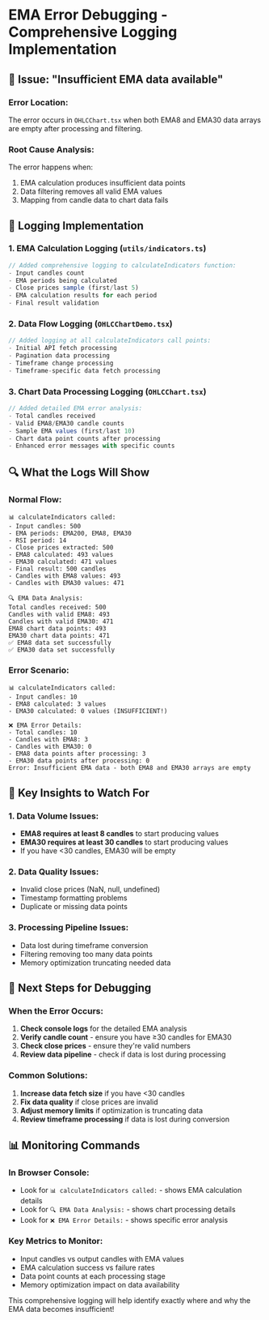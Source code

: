 # EMA Error Debugging - Comprehensive Logging Implementation

## 🐛 **Issue: "Insufficient EMA data available"**

### **Error Location:**
The error occurs in `OHLCChart.tsx` when both EMA8 and EMA30 data arrays are empty after processing and filtering.

### **Root Cause Analysis:**
The error happens when:
1. EMA calculation produces insufficient data points
2. Data filtering removes all valid EMA values
3. Mapping from candle data to chart data fails

## 📝 **Logging Implementation**

### **1. EMA Calculation Logging (`utils/indicators.ts`)**
```typescript
// Added comprehensive logging to calculateIndicators function:
- Input candles count
- EMA periods being calculated
- Close prices sample (first/last 5)
- EMA calculation results for each period
- Final result validation
```

### **2. Data Flow Logging (`OHLCChartDemo.tsx`)**
```typescript
// Added logging at all calculateIndicators call points:
- Initial API fetch processing
- Pagination data processing  
- Timeframe change processing
- Timeframe-specific data fetch processing
```

### **3. Chart Data Processing Logging (`OHLCChart.tsx`)**
```typescript
// Added detailed EMA error analysis:
- Total candles received
- Valid EMA8/EMA30 candle counts
- Sample EMA values (first/last 10)
- Chart data point counts after processing
- Enhanced error messages with specific counts
```

## 🔍 **What the Logs Will Show**

### **Normal Flow:**
```
📊 calculateIndicators called:
- Input candles: 500
- EMA periods: EMA200, EMA8, EMA30
- RSI period: 14
- Close prices extracted: 500
- EMA8 calculated: 493 values
- EMA30 calculated: 471 values
- Final result: 500 candles
- Candles with EMA8 values: 493
- Candles with EMA30 values: 471

🔍 EMA Data Analysis:
Total candles received: 500
Candles with valid EMA8: 493
Candles with valid EMA30: 471
EMA8 chart data points: 493
EMA30 chart data points: 471
✅ EMA8 data set successfully
✅ EMA30 data set successfully
```

### **Error Scenario:**
```
📊 calculateIndicators called:
- Input candles: 10
- EMA8 calculated: 3 values
- EMA30 calculated: 0 values (INSUFFICIENT!)

❌ EMA Error Details:
- Total candles: 10
- Candles with EMA8: 3
- Candles with EMA30: 0
- EMA8 data points after processing: 3
- EMA30 data points after processing: 0
Error: Insufficient EMA data - both EMA8 and EMA30 arrays are empty
```

## 🎯 **Key Insights to Watch For**

### **1. Data Volume Issues:**
- **EMA8 requires at least 8 candles** to start producing values
- **EMA30 requires at least 30 candles** to start producing values
- If you have <30 candles, EMA30 will be empty

### **2. Data Quality Issues:**
- Invalid close prices (NaN, null, undefined)
- Timestamp formatting problems
- Duplicate or missing data points

### **3. Processing Pipeline Issues:**
- Data lost during timeframe conversion
- Filtering removing too many data points
- Memory optimization truncating needed data

## 🚀 **Next Steps for Debugging**

### **When the Error Occurs:**
1. **Check console logs** for the detailed EMA analysis
2. **Verify candle count** - ensure you have ≥30 candles for EMA30
3. **Check close prices** - ensure they're valid numbers
4. **Review data pipeline** - check if data is lost during processing

### **Common Solutions:**
1. **Increase data fetch size** if you have <30 candles
2. **Fix data quality** if close prices are invalid
3. **Adjust memory limits** if optimization is truncating data
4. **Review timeframe processing** if data is lost during conversion

## 📊 **Monitoring Commands**

### **In Browser Console:**
- Look for `📊 calculateIndicators called:` - shows EMA calculation details
- Look for `🔍 EMA Data Analysis:` - shows chart processing details
- Look for `❌ EMA Error Details:` - shows specific error analysis

### **Key Metrics to Monitor:**
- Input candles vs output candles with EMA values
- EMA calculation success vs failure rates
- Data point counts at each processing stage
- Memory optimization impact on data availability

This comprehensive logging will help identify exactly where and why the EMA data becomes insufficient!
